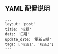 ## YAML 配置说明
```
---
layout: 'post'
title: '标题'
date: '日期'	
update_date: '更新日期'
tags: ['标签1', '标签2']
---
```
